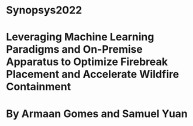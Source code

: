 # Synopsys2022
# Leveraging Machine Learning Paradigms and On-Premise Apparatus to Optimize Firebreak Placement and Accelerate Wildfire Containment
# By Armaan Gomes and Samuel Yuan
